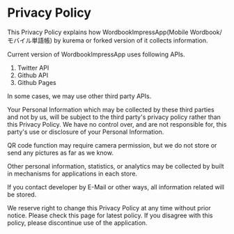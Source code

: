 ﻿# Privacy Policy

This Privacy Policy explains how WordbookImpressApp(Mobile Wordbook/モバイル単語帳) by kurema or forked version of it collects information.

Current version of WordbookImpressApp uses following APIs.
1. Twitter API
2. Github API
3. Github Pages

In some cases, we may use other third party APIs.

Your Personal Information which may be collected by these third parties and not by us, will be subject to the third party's privacy policy rather than this Privacy Policy.
We have no control over, and are not responsible for, this party's use or disclosure of your Personal Information.

QR code function may require camera permission, but we do not store or send any pictures as far as we know.

Other personal information, statistics, or analytics may be collected by built in mechanisms for applications in each store.

If you contact developer by E-Mail or other ways, all information related will be stored.

We reserve right to change this Privacy Policy at any time without prior notice. Please check this page for latest policy. If you disagree with this policy, please discontinue use of the application.
